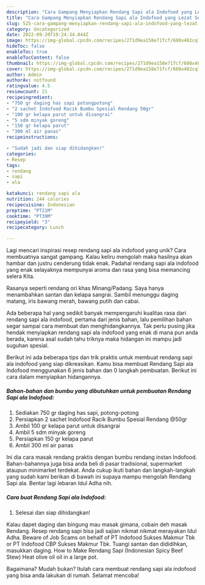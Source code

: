 ```yaml
---
description: "Cara Gampang Menyiapkan Rendang Sapi ala Indofood yang Lezat Sekali"
title: "Cara Gampang Menyiapkan Rendang Sapi ala Indofood yang Lezat Sekali"
slug: 525-cara-gampang-menyiapkan-rendang-sapi-ala-indofood-yang-lezat-sekali
category: Uncategorized
date: 2022-09-20T19:24:34.844Z
image: https://img-global.cpcdn.com/recipes/271d9ea158e71fcf/680x482cq70/rendang-sapi-ala-indofood-foto-resep-utama.jpg
hideToc: false
enableToc: true
enableTocContent: false
thumbnail: https://img-global.cpcdn.com/recipes/271d9ea158e71fcf/680x482cq70/rendang-sapi-ala-indofood-foto-resep-utama.jpg
cover: https://img-global.cpcdn.com/recipes/271d9ea158e71fcf/680x482cq70/rendang-sapi-ala-indofood-foto-resep-utama.jpg
author: Admin
authorAv: notfound
ratingvalue: 4.5
reviewcount: 21
recipeingredient:
- "750 gr daging has sapi potongpotong"
- "2 sachet Indofood Racik Bumbu Spesial Rendang 50gr"
- "100 gr kelapa parut untuk disangrai"
- "5 sdm minyak goreng"
- "150 gr kelapa parut"
- "300 ml air panas"
recipeinstructions:

- "Sudah jadi dan siap dihidangkan!"
categories:
- Resep
tags:
- rendang
- sapi
- ala

katakunci: rendang sapi ala 
nutrition: 244 calories
recipecuisine: Indonesian
preptime: "PT21M"
cooktime: "PT39M"
recipeyield: "3"
recipecategory: Lunch

---
```





Lagi mencari inspirasi resep rendang sapi ala indofood yang unik? Cara membuatnya sangat gampang. Kalau keliru mengolah maka hasilnya akan hambar dan justru cenderung tidak enak. Padahal rendang sapi ala indofood yang enak selayaknya mempunyai aroma dan rasa yang bisa memancing selera Kita.





Rasanya seperti rendang ori khas Minang/Padang. Saya hanya menambahkan santan dan kelapa sangrai. Sambil menunggu daging matang, iris bawang merah, bawang putih dan cabai.

Ada beberapa hal yang sedikit banyak mempengaruhi kualitas rasa dari rendang sapi ala indofood, pertama dari jenis bahan, lalu pemilihan bahan segar sampai cara membuat dan menghidangkannya. Tak perlu pusing jika hendak menyiapkan rendang sapi ala indofood yang enak di mana pun anda berada, karena asal sudah tahu triknya maka hidangan ini mampu jadi suguhan spesial.






Berikut ini ada beberapa tips dan trik praktis untuk membuat rendang sapi ala indofood yang siap dikreasikan. Kamu bisa membuat Rendang Sapi ala Indofood menggunakan 6 jenis bahan dan 0 langkah pembuatan. Berikut ini cara dalam menyiapkan hidangannya.

<!--inarticleads1-->

##### Bahan-bahan dan bumbu yang dibutuhkan untuk pembuatan Rendang Sapi ala Indofood:

1. Sediakan 750 gr daging has sapi, potong-potong
1. Persiapkan 2 sachet Indofood Racik Bumbu Spesial Rendang @50gr
1. Ambil 100 gr kelapa parut untuk disangrai
1. Ambil 5 sdm minyak goreng
1. Persiapkan 150 gr kelapa parut
1. Ambil 300 ml air panas


Ini dia cara masak rendang praktis dengan bumbu rendang instan Indofood. Bahan-bahannya juga bisa anda beli di pasar tradisional, supermarket ataupun minimarket terdekat. Anda cukup ikuti bahan dan langkah-langkah yang sudah kami berikan di bawah ini supaya mampu mengolah Rendang Sapi ala. Bentar lagi lebaran Idul Adha nih. 

<!--inarticleads2-->

##### Cara buat Rendang Sapi ala Indofood:


1. Selesai dan siap dihidangkan!

Kalau dapet daging dan bingung mau masak gimana, cobain deh masak Rendang. Resep rendang sapi bisa jadi sajian nikmat nikmat merayakan Idul Adha. Beware of Job Scams on behalf of PT Indofood Sukses Makmur Tbk or PT Indofood CBP Sukses Makmur Tbk. Tuangi santan dan dididihkan, masukkan daging. How to Make Rendang Sapi (Indonesian Spicy Beef Stew) Heat olive oil oil in a large pot. 

Bagaimana? Mudah bukan? Itulah cara membuat rendang sapi ala indofood yang bisa anda lakukan di rumah. Selamat mencoba!
